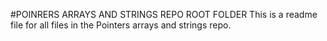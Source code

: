#POINRERS ARRAYS AND STRINGS REPO ROOT FOLDER
This is a readme file for all files in the Pointers arrays and strings repo.
